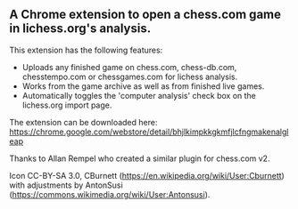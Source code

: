 ## A Chrome extension to open a chess.com game in lichess.org's analysis. ##

 This extension has the following features:

* Uploads any finished game on chess.com, chess-db.com, chesstempo.com or chessgames.com for lichess analysis. 
* Works from the game archive as well as from finished live games.
* Automatically toggles the 'computer analysis' check box on the lichess.org import page.

The extension can be downloaded here: https://chrome.google.com/webstore/detail/bhjlkimpkkgkmfjlcfngmakenalgleap

Thanks to Allan Rempel who created a similar plugin for chess.com v2.

Icon CC-BY-SA 3.0, CBurnett (https://en.wikipedia.org/wiki/User:Cburnett) 
with adjustments by AntonSusi (https://commons.wikimedia.org/wiki/User:Antonsusi).
